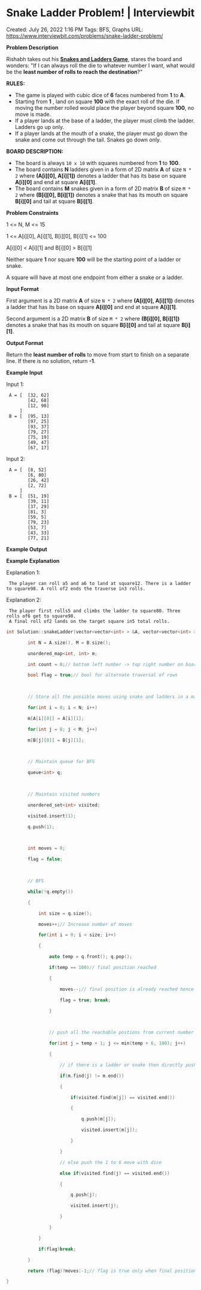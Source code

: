 # Snake Ladder Problem! | Interviewbit

Created: July 26, 2022 1:16 PM
Tags: BFS, Graphs
URL: https://www.interviewbit.com/problems/snake-ladder-problem/

**Problem Description**

Rishabh takes out his **[Snakes and Ladders Game](https://en.wikipedia.org/wiki/Snakes_and_Ladders)**, stares the board and wonders: "If I can always roll the die to whatever number I want, what would be the **least number of rolls to reach the destination**?"

**RULES:**

- The game is played with cubic dice of **6** faces numbered from **1** to **A**.
- Starting from **1** , land on square **100** with the exact roll of the die. If moving the number rolled would place the player beyond square **100**, no move is made.
- If a player lands at the base of a ladder, the player must climb the ladder. Ladders go up only.
- If a player lands at the mouth of a snake, the player must go down the snake and come out through the tail. Snakes go down only.

**BOARD DESCRIPTION:**

- The board is always `10 x 10` with squares numbered from **1** to **100**.
- The board contains **N** ladders given in a form of 2D matrix **A** of size `N * 2` where **(A[i][0], A[i][1])** denotes a ladder that has its base on square **A[i][0]** and end at square **A[i][1]**.
- The board contains **M** snakes given in a form of 2D matrix **B** of size `M * 2` where **(B[i][0], B[i][1])** denotes a snake that has its mouth on square **B[i][0]** and tail at square **B[i][1]**.

**Problem Constraints**

1 <= N, M <= 15

1 <= A[i][0], A[i][1], B[i][0], B[i][1] <= 100

A[i][0] < A[i][1] and B[i][0] > B[i][1]

Neither square **1** nor square **100** will be the starting point of a ladder or snake.

A square will have at most one endpoint from either a snake or a ladder.

**Input Format**

First argument is a 2D matrix **A** of size `N * 2` where **(A[i][0], A[i][1])** denotes a ladder that has its base on square **A[i][0]** and end at square **A[i][1]**.

Second argument is a 2D matrix **B** of size `M * 2` where **(B[i][0], B[i][1])** denotes a snake that has its mouth on square **B[i][0]** and tail at square **B[i][1]**.

**Output Format**

Return the **least number of rolls** to move from start to finish on a separate line. If there is no solution, return **-1**.

**Example Input**

Input 1:

```
 A = [  [32, 62]
        [42, 68]
        [12, 98]
     ]
 B = [  [95, 13]
        [97, 25]
        [93, 37]
        [79, 27]
        [75, 19]
        [49, 47]
        [67, 17]

```

Input 2:

```
 A = [  [8, 52]
        [6, 80]
        [26, 42]
        [2, 72]
     ]
 B = [  [51, 19]
        [39, 11]
        [37, 29]
        [81, 3]
        [59, 5]
        [79, 23]
        [53, 7]
        [43, 33]
        [77, 21]

```

**Example Output**

**Example Explanation**

Explanation 1:

```
 The player can roll a5 and a6 to land at square12. There is a ladder to square98. A roll of2 ends the traverse in3 rolls.

```

Explanation 2:

```
 The player first rolls5 and climbs the ladder to square80. Three rolls of6 get to square98.
 A final roll of2 lands on the target square in5 total rolls.

```

```cpp
int Solution::snakeLadder(vector<vector<int> > &A, vector<vector<int> > &B) {

        int N = A.size(), M = B.size();

        unordered_map<int, int> m;

        int count = 0;// bottom left number -> top right number on board

        bool flag = true;// bool for alternate traversal of rows

        

        // Store all the possible moves using snake and ladders in a map

        for(int i = 0; i < N; i++)

        m[A[i][0]] = A[i][1];

        for(int j = 0; j < M; j++)

        m[B[j][0]] = B[j][1];

        

        // Maintain queue for BFS

        queue<int> q;

        

        // Maintain visited numbers

        unordered_set<int> visited;

        visited.insert(1);

        q.push(1);

        

        int moves = 0;

        flag = false;

        

        // BFS

        while(!q.empty())

        {

            int size = q.size();

            moves++;// Increase number of moves

            for(int i = 0; i < size; i++)

            {

                auto temp = q.front(); q.pop();

                if(temp == 100)// final position reached

                {

                    moves--;// final position is already reached hence remove the last unused move

                    flag = true; break;

                }

                

                // push all the reachable postions from current number in the queue

                for(int j = temp + 1; j <= min(temp + 6, 100); j++)

                {

                    // if there is a ladder or snake then directly push the number where it goes

                    if(m.find(j) != m.end())

                    {

                        if(visited.find(m[j]) == visited.end())

                        {

                            q.push(m[j]);

                            visited.insert(m[j]);

                        }

                    }

                    // else push the 1 to 6 move with dice

                    else if(visited.find(j) == visited.end())

                    {

                        q.push(j);

                        visited.insert(j);

                    }

                }

            }

            if(flag)break;

        }

        return (flag)?moves:-1;// flag is true only when final position is reached 

}
```